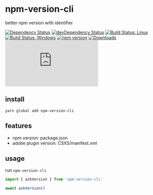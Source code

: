# npm-version-cli

better npm version with identifier

[![Dependency Status](https://david-dm.org/plantain-00/npm-version-cli.svg)](https://david-dm.org/plantain-00/npm-version-cli)
[![devDependency Status](https://david-dm.org/plantain-00/npm-version-cli/dev-status.svg)](https://david-dm.org/plantain-00/npm-version-cli#info=devDependencies)
[![Build Status: Linux](https://travis-ci.org/plantain-00/npm-version-cli.svg?branch=master)](https://travis-ci.org/plantain-00/npm-version-cli)
[![Build Status: Windows](https://ci.appveyor.com/api/projects/status/github/plantain-00/npm-version-cli?branch=master&svg=true)](https://ci.appveyor.com/project/plantain-00/npm-version-cli/branch/master)
[![npm version](https://badge.fury.io/js/npm-version-cli.svg)](https://badge.fury.io/js/npm-version-cli)
[![Downloads](https://img.shields.io/npm/dm/npm-version-cli.svg)](https://www.npmjs.com/package/npm-version-cli)
[![type-coverage](https://img.shields.io/badge/dynamic/json.svg?label=type-coverage&prefix=%E2%89%A5&suffix=%&query=$.typeCoverage.atLeast&uri=https%3A%2F%2Fraw.githubusercontent.com%2Fplantain-00%2Fnpm-version-cli%2Fmaster%2Fpackage.json)](https://github.com/plantain-00/npm-version-cli)

## install

`yarn global add npm-version-cli`

## features

+ npm version: package.json
+ adobe plugin version: CSXS/manifest.xml

## usage

run `npm-version-cli`

```ts
import { askVersion } from 'npm-version-cli'

await askVersion()

```
